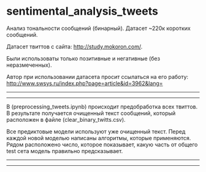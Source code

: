 # sentimental_analysis_tweets
Анализ тональности сообщений (бинарный). Датасет ~220к коротких сообщений.

Датасет твиттов с сайта: http://study.mokoron.com/.

Были использоваты только позитивные и негативные (без неразмеченных).

Автор при использовании датасета просит ссылаться на его работу: http://www.swsys.ru/index.php?page=article&id=3962&lang=
_________________________________________________________________________________________________________________________

_________________________________________________________________________________________________________________________
В (preprocessing_tweets.ipynb) происходит предобработка всех твиттов. В результате получается очищенный текст сообщений, который расположен в файле (clear_binary_twitts.csv).

Все предиктовые модели используют уже очищенный текст. Перед каждой новой моделью написаны алгоритмы, которые применяются. Рядом расположено число, которое показывает, какую часть от общего test сета модель правильно предсказывает.
_________________________________________________________________________________________________________________________

_________________________________________________________________________________________________________________________
